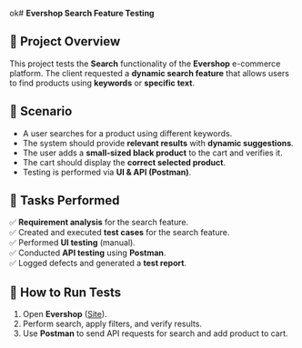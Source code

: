 ok# **Evershop Search Feature Testing**

## **📌 Project Overview**
This project tests the **Search** functionality of the **Evershop** e-commerce platform. The client requested a **dynamic search feature** that allows users to find products using **keywords** or **specific text**.

## **📌 Scenario**
- A user searches for a product using different keywords.
- The system should provide **relevant results** with **dynamic suggestions**.
- The user adds a **small-sized black product** to the cart and verifies it.
- The cart should display the **correct selected product**.
- Testing is performed via **UI & API (Postman)**.

## **📌 Tasks Performed**
✅ **Requirement analysis** for the search feature.  
✅ Created and executed **test cases** for the search feature.  
✅ Performed **UI testing** (manual).  
✅ Conducted **API testing** using **Postman**.  
✅ Logged defects and generated a **test report**.  

## **📌 How to Run Tests**
1. Open **Evershop** ([Site](https://demo.evershop.io/)).  
2. Perform search, apply filters, and verify results.  
3. Use **Postman** to send API requests for search and add product to cart.  
